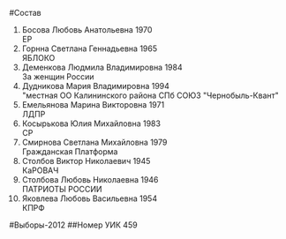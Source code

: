 #Состав
1. Босова Любовь Анатольевна 1970   
    ЕР
2. Горнна Светлана Геннадьевна 1965   
    ЯБЛОКО
3. Деменкова Людмила Владимировна 1984   
    За женщин России
4. Дудникова Мария Владимировна 1994   
    "местная ОО Калининского района СПб СОЮЗ "Чернобыль-Квант"
5. Емельянова Марина Викторовна 1971   
    ЛДПР
6. Косырькова Юлия Михайловна 1983   
    СР
7. Смирнова Светлана Михайловна 1979   
    Гражданская Платформа
8. Столбов Виктор Николаевич 1945   
    КаРОВАЧ
9. Столбова Любовь Николаевна 1946   
    ПАТРИОТЫ РОССИИ
10. Яковлева Любовь Васильевна 1954   
    КПРФ

#Выборы-2012
##Номер УИК
459